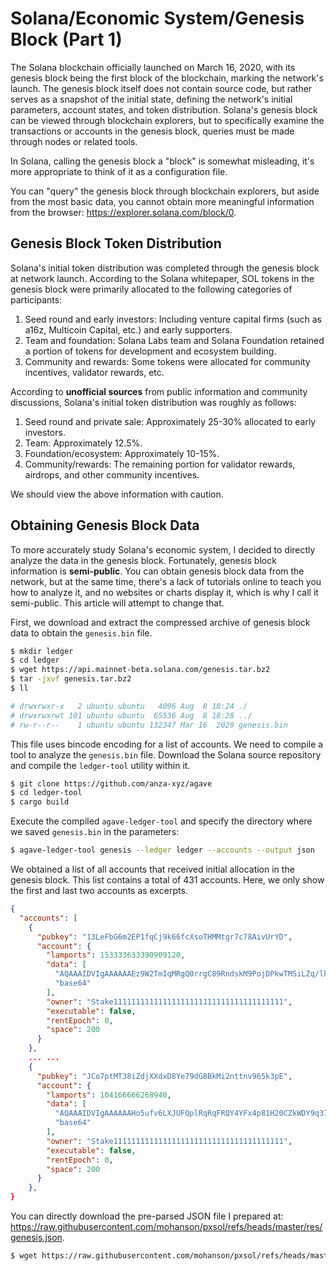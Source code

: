 # Solana/Economic System/Genesis Block (Part 1)

The Solana blockchain officially launched on March 16, 2020, with its genesis block being the first block of the blockchain, marking the network's launch. The genesis block itself does not contain source code, but rather serves as a snapshot of the initial state, defining the network's initial parameters, account states, and token distribution. Solana's genesis block can be viewed through blockchain explorers, but to specifically examine the transactions or accounts in the genesis block, queries must be made through nodes or related tools.

In Solana, calling the genesis block a "block" is somewhat misleading, it's more appropriate to think of it as a configuration file.

You can "query" the genesis block through blockchain explorers, but aside from the most basic data, you cannot obtain more meaningful information from the browser: <https://explorer.solana.com/block/0>.

## Genesis Block Token Distribution

Solana's initial token distribution was completed through the genesis block at network launch. According to the Solana whitepaper, SOL tokens in the genesis block were primarily allocated to the following categories of participants:

1. Seed round and early investors: Including venture capital firms (such as a16z, Multicoin Capital, etc.) and early supporters.
2. Team and foundation: Solana Labs team and Solana Foundation retained a portion of tokens for development and ecosystem building.
3. Community and rewards: Some tokens were allocated for community incentives, validator rewards, etc.

According to **unofficial sources** from public information and community discussions, Solana's initial token distribution was roughly as follows:

1. Seed round and private sale: Approximately 25-30% allocated to early investors.
2. Team: Approximately 12.5%.
3. Foundation/ecosystem: Approximately 10-15%.
4. Community/rewards: The remaining portion for validator rewards, airdrops, and other community incentives.

We should view the above information with caution.

## Obtaining Genesis Block Data

To more accurately study Solana's economic system, I decided to directly analyze the data in the genesis block. Fortunately, genesis block information is **semi-public**. You can obtain genesis block data from the network, but at the same time, there's a lack of tutorials online to teach you how to analyze it, and no websites or charts display it, which is why I call it semi-public. This article will attempt to change that.

First, we download and extract the compressed archive of genesis block data to obtain the `genesis.bin` file.

```sh
$ mkdir ledger
$ cd ledger
$ wget https://api.mainnet-beta.solana.com/genesis.tar.bz2
$ tar -jxvf genesis.tar.bz2
$ ll

# drwxrwxr-x   2 ubuntu ubuntu   4096 Aug  8 18:24 ./
# drwxrwxrwt 101 ubuntu ubuntu  65536 Aug  8 18:28 ../
# rw-r--r--    1 ubuntu ubuntu 132347 Mar 16  2020 genesis.bin
```

This file uses bincode encoding for a list of accounts. We need to compile a tool to analyze the `genesis.bin` file. Download the Solana source repository and compile the `ledger-tool` utility within it.

```sh
$ git clone https://github.com/anza-xyz/agave
$ cd ledger-tool
$ cargo build
```

Execute the compiled `agave-ledger-tool` and specify the directory where we saved `genesis.bin` in the parameters:

```sh
$ agave-ledger-tool genesis --ledger ledger --accounts --output json
```

We obtained a list of all accounts that received initial allocation in the genesis block. This list contains a total of 431 accounts. Here, we only show the first and last two accounts as excerpts.

```json
{
  "accounts": [
    {
      "pubkey": "13LeFbG6m2EP1fqCj9k66fcXsoTHMMtgr7c78AivUrYD",
      "account": {
        "lamports": 153333633390909120,
        "data": [
          "AQAAAIDVIgAAAAAAEz9W2TmIqMRgQ0rrgC89RndskM9PojDPkwTMSiLZq/lkVvBa571/bSeULSeR8aaRDAXCdHyD8RGsnvQTimS4AgAAAAAAAAAAAAAAAAAAAAAFR0dn5PH8Rp6b7RVvpNOHD2ek8+95bZYJHcoJ866WowAAAAAAAAAAAAAAAAAAAAAAAAAAAAAAAAAAAAAAAAAAAAAAAAAAAAAAAAAAAAAAAAAAAAAAAAAAAAAAAAAAAAAAAAAAAAAAAAAAAAA=",
          "base64"
        ],
        "owner": "Stake11111111111111111111111111111111111111",
        "executable": false,
        "rentEpoch": 0,
        "space": 200
      }
    },
    ... ...
    {
      "pubkey": "JCo7ptMT38iZdjXXdxD8Ye79dGBBkMi2nttnv965k3pE",
      "account": {
        "lamports": 104166666268940,
        "data": [
          "AQAAAIDVIgAAAAAAHo5ufv6LXJUFQplRqRqFRQY4YFx4p81H20CZkWDY9q37k5kcYLD2AC8789vlnsUxaVMBz0/FeathVFoOL2wFSwAAAAAAAAAAigoAAAAAAAAFR0dn5PH8Rp6b7RVvpNOHD2ek8+95bZYJHcoJ866WowAAAAAAAAAAAAAAAAAAAAAAAAAAAAAAAAAAAAAAAAAAAAAAAAAAAAAAAAAAAAAAAAAAAAAAAAAAAAAAAAAAAAAAAAAAAAAAAAAAAAA=",
          "base64"
        ],
        "owner": "Stake11111111111111111111111111111111111111",
        "executable": false,
        "rentEpoch": 0,
        "space": 200
      }
    },
}
```

You can directly download the pre-parsed JSON file I prepared at: <https://raw.githubusercontent.com/mohanson/pxsol/refs/heads/master/res/genesis.json>.

```sh
$ wget https://raw.githubusercontent.com/mohanson/pxsol/refs/heads/master/res/genesis.json
```
